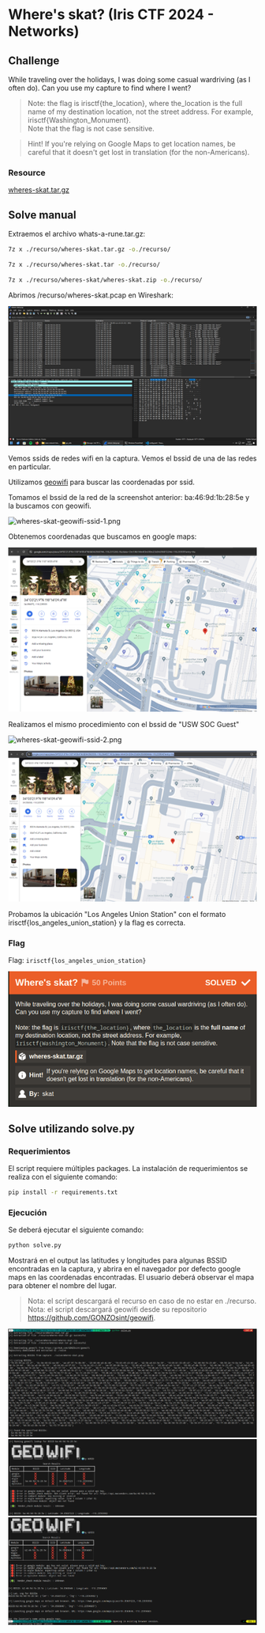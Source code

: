 # Where's skat? (Iris CTF 2024 - Networks)

## Challenge
While traveling over the holidays, I was doing some casual wardriving (as I often do). Can you use my capture to find where I went?

> Note: the flag is irisctf{the_location}, where the_location is the full name of my destination location, not the street address. For example, irisctf{Washington_Monument}.  
Note that the flag is not case sensitive.

> Hint! If you're relying on Google Maps to get location names, be careful that it doesn't get lost in translation (for the non-Americans).

### Resource
[wheres-skat.tar.gz](https://cdn.2024.irisc.tf/wheres-skat.tar.gz)

## Solve manual

Extraemos el archivo whats-a-rune.tar.gz:

```bash
7z x ./recurso/wheres-skat.tar.gz -o./recurso/
```

```bash
7z x ./recurso/wheres-skat.tar -o./recurso/
```

```bash
7z x ./recurso/wheres-skat/wheres-skat.zip -o./recurso/
```

Abrimos /recurso/wheres-skat.pcap en Wireshark:

![wireshark](./images/wheres-skat-wireshark-bssid-1.png)

Vemos ssids de redes wifi en la captura. Vemos el bssid de una de las redes en particular.

Utilizamos [geowifi](https://github.com/GONZOsint/geowifi) para buscar las coordenadas por ssid.

Tomamos el bssid de la red de la screenshot anterior: ba:46:9d:1b:28:5e y la buscamos con geowifi.

![wheres-skat-geowifi-ssid-1.png](./images/wheres-skat-geowifi-ssid-1.png)

Obtenemos coordenadas que buscamos en google maps:

![wheres-skat-geowifi-maps-1.png](./images/wheres-skat-geowifi-maps-1.png)

Realizamos el mismo procedimiento con el bssid de "USW SOC Guest"

![wheres-skat-geowifi-ssid-2.png](./images/wheres-skat-geowifi-ssid-2.png)

![wheres-skat-geowifi-maps-2.png](./images/wheres-skat-geowifi-maps-2.png)

Probamos la ubicación "Los Angeles Union Station" con el formato irisctf{los_angeles_union_station} y la flag es correcta.


### Flag
Flag: `irisctf{los_angeles_union_station}`

![Solved](./images/wheres-skat-solved.png)

## Solve utilizando solve.py
### Requerimientos
El script requiere múltiples packages. La instalación de requerimientos se realiza con el siguiente comando:

```bash
pip install -r requirements.txt
```

### Ejecución
Se deberá ejecutar el siguiente comando:

```bash
python solve.py
```

Mostrará en el output las latitudes y longitudes para algunas BSSID encontradas en la captura, y abrira en el navegador por defecto google maps en las coordenadas encontradas. El usuario deberá observar el mapa para obtener el nombre del lugar.

> Nota: el script descargará el recurso en caso de no estar en ./recurso.  
> Nota: el script descargará geowifi desde su repositorio https://github.com/GONZOsint/geowifi.

![Solved using python script 1](./images/wheres-skat-python-solve-1.png)
![Solved using python script 1](./images/wheres-skat-python-solve-2.png)
![Solved using python script 1](./images/wheres-skat-python-solve-3.png)